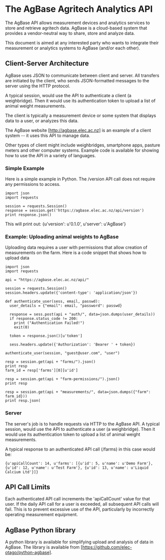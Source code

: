 # The AgBase Agritech Analytics API

The AgBase API allows measurement devices and analytics services to store and retrieve agritech
data. AgBase is a cloud-based system that provides a vendor-neutral way to share, store and analyze
data.

This document is aimed at any interested party who wants to integrate their measurement or analytics
systems to AgBase (and/or each other).

## Client-Server Architecture

AgBase uses JSON to communicate between client and server. All transfers are initiated by the client, who sends
JSON-formatted messages to the server using the HTTP protocol. 

A typical session, would use the API
to authenticate a client (a weighbridge). Then it would use its authentication token to upload a list of 
animal weight measurements.

The client is typically a measurement device or some system that displays data to a user, or analyzes this data. 

The AgBase
website [http://agbase.elec.ac.nz] is an example of a client system -- it uses this API to manage data.

Other types of client might include weighbridges, smartphone apps, pasture meters and other computer systems. Example
code is available for showing how to use the API in a variety of languages.

### Simple Example

Here is a simple example in Python. The  /version API call does not require any permissions to access.

    import json
    import requests

    session = requests.Session()
    response = session.get('https://agbase.elec.ac.nz/api/version')
    print response.json()

This will print out:
    {u'version': u'0.1.0', u'server': u'AgBase'}
    
### Example: Uploading animal weights to AgBase

Uploading data requires a user with permissions that allow creation of measurements on the farm. Here is a 
code snippet that shows how to upload data

    import json
    import requests

    api = "https://agbase.elec.ac.nz/api/"

    session = requests.Session()
    session.headers.update({'content-type': 'application/json'})

    def authenticate_user(sess, email, passwd):
      user_details = {"email": email, "password": passwd}

      response = sess.post(api + "auth/", data=json.dumps(user_details))
      if response.status_code != 200:
        print ("Authentication Failed!")
        exit(0)

      token = response.json()[u'token']

      sess.headers.update({'Authorization': 'Bearer ' + token})

    authenticate_user(session, "guest@user.com", "user")

    resp = session.get(api + "farms/").json()
    print resp
    farm_id = resp['farms'][0][u'id']

    resp = session.get(api + "farm-permissions/").json()
    print resp

    resp = session.get(api + "measurements/", data=json.dumps({"farm": farm_id}))
    print resp.json(

### Server

The server's job is to handle requests via HTTP to the AgBase API. A typical session, would use the API
to authenticate a user (a weighbridge). Then it would use its authentication token to upload a list of 
animal weight measurements.

A typical response to an authenticated API call (/farms) in this case would be:

    {u'apiCallCount': 14, u'farms': [{u'id': 5, u'name': u'Demo Farm'}, {u'id': 12, u'name': u'Test Farm'}, {u'id': 13, u'name': u'Liquid Calcium Ltd'}]}


## API Call Limits

Each authenticated API call increments the 'apiCallCount' value for that user. If the daily API call for a user is exceeded, 
all subsequent API calls will fail. This is to prevent excessive use of the API, particularly by incorrectly operating
measurement equipment.

## AgBase Python library

A python library is available for simplifying upload and analysis of data in AgBase. The library is available from 
[https://github.com/elec-otago/python-agbase].